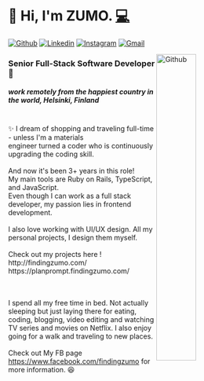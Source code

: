 # 👋 Hi, I'm ZUMO.  <a href="http://findingzumo.com/">💻</a>

[![Github](https://img.shields.io/badge/-Github-000?style=flat&logo=Github&logoColor=white)](https://github.com/phornphatch)
[![Linkedin](https://img.shields.io/badge/-LinkedIn-blue?style=flat&logo=Linkedin&logoColor=white)](https://www.linkedin.com/in/phornphatch)
[![Instagram](https://img.shields.io/badge/-Instagram-c13584?style=flat&labelColor=c13584&logo=instagram&logoColor=white)](https://www.instagram.com/findingzumo/)
[![Gmail](https://img.shields.io/badge/-Gmail-c14438?style=flat&logo=Gmail&logoColor=white)](mailto:phornphatch@gmail.com)


<img width="40%" align="right" alt="Github" src="https://github.com/phornphatch/phornphatch/blob/main/assets/profile.jpeg" />



<h3>Senior Full-Stack Software Developer 🚀 </h3>
<h5>work remotely from the happiest country in the world, Helsinki, Finland</h5>
<br>
✨  I dream of shopping and traveling full-time - unless I'm a materials 
<br>engineer turned a coder who is continuously upgrading the coding skill.
<br><br>And now it's been 3+ years in this role! 
<br>My main tools are Ruby on Rails, TypeScript, and JavaScript.
<br>Even though I can work as a full stack developer, my passion lies in frontend development.
<br><br>I also love working with UI/UX design. All my personal projects, I design them myself.
<br><br> Check out my projects here ! 
<br>http://findingzumo.com/
<br>https://planprompt.findingzumo.com/


<br> <br>
I spend all my free time in bed. Not actually sleeping but just laying there for eating, coding, blogging, video editing and watching TV series and movies on Netflix. I also enjoy going for a walk and traveling to new places.
<br><br>
Check out My FB page https://www.facebook.com/findingzumo for more information. 😆
